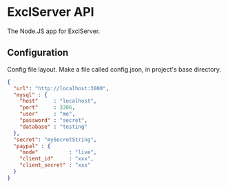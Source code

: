 # ExclServer API
The Node.JS app for ExclServer.

Configuration
-----

Config file layout.
Make a file called config.json, in project's base directory.


```json
{
  "url": "http://localhost:3000",
  "mysql" : {
    "host"     : "localhost",
    "port"     : 3306,
    "user"     : "me",
    "password" : "secret",
    "database" : "testing"
  },
  "secret": "mySecretString",
  "paypal" : {
    "mode"          : "live",
    "client_id"     : "xxx",
    "client_secret" : "xxx"
  }  
}
```
